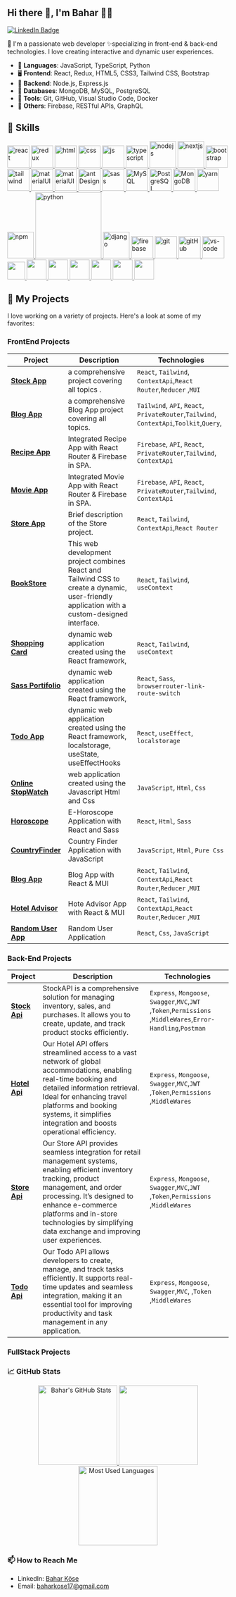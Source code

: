 ## Hi there 👋, I'm Bahar 👩‍💻

[![LinkedIn Badge](https://img.shields.io/badge/-Bahar_Köse-%230077B5.svg?&style=for-the-badge&logo=linkedin&logoColor=white)](https://www.linkedin.com/in/baharkose/) 



🌈 I'm a passionate web developer ✨specializing in front-end & back-end technologies. I love creating interactive and dynamic user experiences.

- 📜 **Languages**: JavaScript, TypeScript, Python
- 🖥️ **Frontend**: React, Redux, HTML5, CSS3, Tailwind CSS, Bootstrap
- 🔌 **Backend**: Node.js, Express.js
- 💾 **Databases**: MongoDB, MySQL, PostgreSQL
- 🔧 **Tools**: Git, GitHub, Visual Studio Code, Docker
- 🌟 **Others**: Firebase, RESTful APIs, GraphQL



## 🚀 Skills
<p>
<a href="#" target="_blank"> <img src="https://cdn.icon-icons.com/icons2/2415/PNG/512/react_original_wordmark_logo_icon_146375.png" alt="react" width="50"/> </a> 
<a href="#" target="_blank"> <img src="https://user-images.githubusercontent.com/25181517/187896150-cc1dcb12-d490-445c-8e4d-1275cd2388d6.png" alt="redux" width="50"/> </a> 
<a href="#" target="_blank"> <img src="https://www.svgrepo.com/show/353884/html-5.svg" alt="html" height="50"/> </a> 
<a href="#" target="_blank"> <img src="https://www.svgrepo.com/show/303263/css3-logo.svg" alt="css" height="50"/> </a> 
<a href="#" target="_blank"> <img src="https://cdn.icon-icons.com/icons2/2108/PNG/512/javascript_icon_130900.png" alt="js" height="50"/> </a> 
  <a href="#" target="_blank"> <img src="https://user-images.githubusercontent.com/25181517/183890598-19a0ac2d-e88a-4005-a8df-1ee36782fde1.png" alt="typescript" height="50"/> </a> 
  <a href="#" target="_blank"> <img src="https://user-images.githubusercontent.com/25181517/183568594-85e280a7-0d7e-4d1a-9028-c8c2209e073c.png" alt="nodejs" height="60"/> </a> 
  <a href="#" target="_blank"> <img src="https://github.com/marwin1991/profile-technology-icons/assets/136815194/5f8c622c-c217-4649-b0a9-7e0ee24bd704" alt="nextjs" height="60"/> </a> 
<a href="#" target="_blank"> <img src="https://user-images.githubusercontent.com/25181517/183898054-b3d693d4-dafb-4808-a509-bab54cf5de34.png" alt="bootstrap" height="50"/> </a> 
<a href="#" target="_blank"> <img src="https://user-images.githubusercontent.com/25181517/202896760-337261ed-ee92-4979-84c4-d4b829c7355d.png" alt="tailwind" height="50"/> </a> 
  <a href="#" target="_blank"> <img src="https://user-images.githubusercontent.com/25181517/190887639-d0ba4ec9-ddbe-45dd-bea1-4db83846503e.png" alt="materialUI" height="50"/> </a> 
<a href="#" target="_blank"> <img src="https://user-images.githubusercontent.com/25181517/189716630-fe6c084c-6c66-43af-aa49-64c8aea4a5c2.png" alt="materialUI" height="50"/> </a> 
  <a href="#" target="_blank"> <img src="https://user-images.githubusercontent.com/25181517/190887795-99cb0921-e57f-430b-a111-e165deedaa36.png" alt="antDesign" height="50"/> </a> 
<a href="#" target="_blank"> <img src="https://user-images.githubusercontent.com/25181517/192158956-48192682-23d5-4bfc-9dfb-6511ade346bc.png" alt="sass" height="50"/> </a> 
<a href="#" target="_blank"> <img src="https://cdn.icon-icons.com/icons2/2415/PNG/512/mysql_original_wordmark_logo_icon_146417.png" alt="MySQL" height="50"/> </a> 
<a href="#" target="_blank"> <img src="https://www.vectorlogo.zone/logos/postgresql/postgresql-ar21.svg" alt="PostgreSQL" height="50"/> </a> 
<a href="#" target="_blank"> <img src="https://www.vectorlogo.zone/logos/mongodb/mongodb-ar21.svg" alt="MongoDB" height="50"/> </a> 
<a href="#" target="_blank"> <img src="https://user-images.githubusercontent.com/25181517/183049794-a3dfaddd-22ee-4ffe-b0b4-549ccd4879f9.png" alt="yarn" height="50"/> </a>
<a href="#" target="_blank"> <img src="https://user-images.githubusercontent.com/25181517/121401671-49102800-c959-11eb-9f6f-74d49a5e1774.png" alt="npm" height="60"/> </a> 
<a href="#" target="_blank"> <img src="https://www.python.org/static/img/python-logo.png" alt="python" width="150"/> </a>  
<a href="#" target="_blank"> <img src="https://cdn.icon-icons.com/icons2/2415/PNG/512/django_plain_logo_icon_146558.png" alt="django" height="60"/> </a> 
<a href="#" target="_blank"> <img src="https://user-images.githubusercontent.com/25181517/189716855-2c69ca7a-5149-4647-936d-780610911353.png" alt="firebase" height="50"/> </a> 
<a href="#" target="_blank"> <img src="https://www.vectorlogo.zone/logos/git-scm/git-scm-icon.svg" alt="git" height="50"/> </a> 
<a href="#" target="_blank"> <img src="https://www.svgrepo.com/show/349375/github.svg" alt="gitHub" height="50"/> </a> 
<a href="#" target="_blank"> <img src="https://user-images.githubusercontent.com/25181517/192108891-d86b6220-e232-423a-bf5f-90903e6887c3.png" alt="vs-code" height="50"/> </a> 
<a href="#" target="_blank"> <img src="https://user-images.githubusercontent.com/25181517/183912952-83784e94-629d-4c34-a961-ae2ae795b662.png" height="40"/> </a>
<a href="#" target="_blank"> <img src="https://www.svgrepo.com/show/354354/slack-icon.svg" height="45"/> </a>
<a href="#" target="_blank"> <img src="https://user-images.githubusercontent.com/25181517/192109061-e138ca71-337c-4019-8d42-4792fdaa7128.png" height="45"/> </a>
<a href="#" target="_blank"> <img src="https://user-images.githubusercontent.com/25181517/186884152-ae609cca-8cf1-4175-8d60-1ce1fa078ca2.png" height="45"/> </a>
<a href="#" target="_blank"> <img src="https://user-images.githubusercontent.com/25181517/183911544-95ad6ba7-09bf-4040-ac44-0adafedb9616.png" height="45"/> </a>
  <a href="#" target="_blank"> <img src="https://user-images.githubusercontent.com/68279555/200387386-276c709f-380b-46cc-81fd-f292985927a8.png" height="45"/> </a>
   <a href="#" target="_blank"> <img src="https://user-images.githubusercontent.com/25181517/117207330-263ba280-adf4-11eb-9b97-0ac5b40bc3be.png" height="45"/> </a>

## 🚀 My Projects
I love working on a variety of projects. Here's a look at some of my favorites:

### FrontEnd Projects


| Project | Description | Technologies | 
| ------- | ----------- | ------------ |
| **[Stock App](https://github.com/baharkose/stock-app.git)** |a comprehensive project covering all topics . | `React`, `Tailwind`, `ContextApi`,`React Router`,`Reducer` ,`MUI`|
| **[Blog App](https://github.com/baharkose/blogapp)** | a comprehensive Blog App project covering all topics. | `Tailwind`, `API`, `React`, `PrivateRouter`,`Tailwind`, `ContextApi`,`Toolkit`,`Query`, |
| **[Recipe App](https://github.com/baharkose/recipeapp)** | Integrated Recipe App with React Router & Firebase in SPA. | `Firebase`, `API`, `React`, `PrivateRouter`,`Tailwind`, `ContextApi` |
| **[Movie App](https://github.com/baharkose/movie-app)** | Integrated Movie App with React Router & Firebase in SPA. | `Firebase`, `API`, `React`, `PrivateRouter`,`Tailwind`, `ContextApi` |
| **[Store App](https://github.com/baharkose/cstore)** | Brief description of the Store project. | `React`, `Tailwind`, `ContextApi`,`React Router` | 
| **[BookStore](https://github.com/baharkose/bookstrore)** | This web development project combines React and Tailwind CSS to create a dynamic, user-friendly application with a custom-designed interface. | `React`, `Tailwind`, `useContext` |
| **[Shopping Card](https://github.com/baharkose/shoppingcard)** |  dynamic web application created using the React framework,  | `React`, `Tailwind`, `useContext` | 
| **[Sass Portifolio](https://github.com/baharkose/sassportifolio)** |  dynamic web application created using the React framework,  | `React`, `Sass`, `browserrouter-link-route-switch` | 
| **[Todo App](https://todo-xi-swart.vercel.app/)** |  dynamic web application created using the React framework, localstorage, useState, useEffectHooks | `React`, `useEffect`, `localstorage` |
| **[Online StopWatch](https://baharkose.github.io/Online-StopWatch/)** |   web application created using the Javascript Html and Css | `JavaScript`, `Html`, `Css` |
| **[Horoscope](https://horoscope-ecru.vercel.app/)** |   E-Horoscope Application with React and Sass | `React`, `Html`, `Sass` |
| **[CountryFinder](https://baharkose.github.io/Find-The-Countries/)** |   Country Finder Application with JavaScript | `JavaScript`, `Html`, `Pure Css` |
| **[Blog App](https://github.com/baharkose/blogapp)** |  Blog App with React & MUI | `React`, `Tailwind`, `ContextApi`,`React Router`,`Reducer` ,`MUI` | 
| **[Hotel Advisor](https://github.com/baharkose/hoteladvisor)** |  Hote Advisor App with React & MUI | `React`, `Tailwind`, `ContextApi`,`React Router`,`Reducer` ,`MUI` | 
| **[Random User App](https://github.com/baharkose/Random-User-App)** |  Random User Application | `React`, `Css`, `JavaScript` | 


### Back-End Projects

| Project | Description | Technologies |
| ------- | ----------- | ------------ |
| **[Stock Api](https://github.com/baharkose/StockAPI)** |StockAPI is a comprehensive solution for managing inventory, sales, and purchases. It allows you to create, update, and track product stocks efficiently. | `Express`, `Mongoose`, `Swagger`,`MVC`,`JWT` ,`Token`,`Permissions` ,`MiddleWares`,`Error-Handling`,`Postman`|
| **[Hotel Api](https://github.com/baharkose/HotelApi)** |Our Hotel API offers streamlined access to a vast network of global accommodations, enabling real-time booking and detailed information retrieval. Ideal for enhancing travel platforms and booking systems, it simplifies integration and boosts operational efficiency. | `Express`, `Mongoose`, `Swagger`,`MVC`,`JWT` ,`Token`,`Permissions` ,`MiddleWares` |
| **[Store Api](https://github.com/baharkose/Store)** |Our Store API provides seamless integration for retail management systems, enabling efficient inventory tracking, product management, and order processing. It’s designed to enhance e-commerce platforms and in-store technologies by simplifying data exchange and improving user experiences. | `Express`, `Mongoose`, `Swagger`,`MVC`,`JWT` ,`Token`,`Permissions` ,`MiddleWares` |
| **[Todo Api](https://github.com/baharkose/toDoServer2)** |Our Todo API allows developers to create, manage, and track tasks efficiently. It supports real-time updates and seamless integration, making it an essential tool for improving productivity and task management in any application. | `Express`, `Mongoose`, `Swagger`,`MVC`, ,`Token` ,`MiddleWares` |
### FullStack Projects


### 📈 GitHub Stats

<div align="center">
  <a href="https://github.com/baharkose">
    <img src="https://github-readme-stats.vercel.app/api?username=baharkose&show_icons=true&theme=radical" alt="Bahar's GitHub Stats" height="180em"/>
  </a>
  <a href="https://github.com/baharkose">
    <img src="https://github-readme-streak-stats.herokuapp.com/?user=baharkose&theme=radical" height="180em"/>
  </a>
</div>

<div align="center">
  <img src="https://github-readme-stats.vercel.app/api/top-langs/?username=baharkose&layout=compact&theme=radical" alt="Most Used Languages" height="180em"/>
</div>



### 📫 How to Reach Me

- LinkedIn: [Bahar Köse](https://www.linkedin.com/in/baharkose/)
- Email: [baharkose17@gmail.com](mailto:baharkose17@gmail.com)


